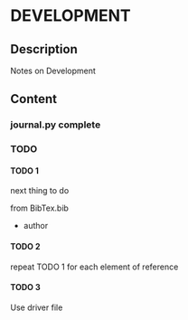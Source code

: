 # DEVELOPMENT

## Description

Notes on Development

## Content

### journal.py complete

### TODO

#### TODO 1

next thing to do

from BibTex.bib

- author

#### TODO 2

repeat TODO 1 for each element of reference

#### TODO 3

Use driver file
